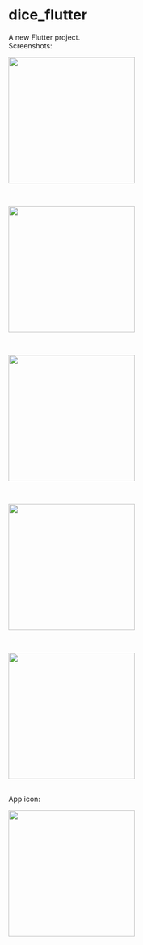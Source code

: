 # dice_flutter

A new Flutter project.
<br/>
Screenshots:<br/>
<p >
<img width="250" src="https://user-images.githubusercontent.com/71442681/182360823-d93f2c97-b2ce-4bc5-99c8-85483174bea9.jpg">
</p>

<br/>
<p >
  <img width="250" src="https://user-images.githubusercontent.com/71442681/182360901-99788d26-2dd0-4b52-86d8-e04765adc625.jpg">
</p>

<br/>
<p>
  <img width="250" src="https://user-images.githubusercontent.com/71442681/182361020-b737a33f-d384-4e2f-bca9-07c2b62002cc.jpg">
</p>

<br/>
<p> <img width="250" src="https://user-images.githubusercontent.com/71442681/182361479-2bbd6c92-0139-4c83-ab2d-4f6ee5969343.jpg">
</p>

<br/>
<p> <img width="250" src="https://user-images.githubusercontent.com/71442681/182361935-f5eb738e-03e0-40e6-af38-c1fe9482f1cf.png">
</p>

<br/>
App icon:<br/>
<p >
  <img width="250" src="https://user-images.githubusercontent.com/71442681/182362104-669e0d66-c34e-4c07-a9de-9a1511d88ad6.png">
</p>

